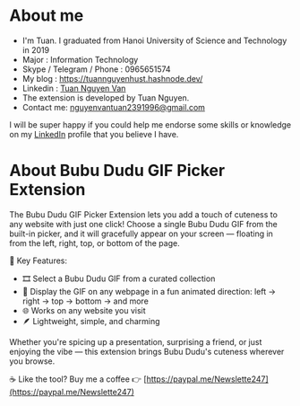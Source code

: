 # About me
- I'm Tuan. I graduated from Hanoi University of Science and Technology in 2019
- Major : Information Technology
- Skype / Telegram / Phone : 0965651574
- My blog : https://tuannguyenhust.hashnode.dev/
- Linkedin : [Tuan Nguyen Van](https://www.linkedin.com/in/tuan-nguyen-van-555315156/)
- The extension is developed by Tuan Nguyen.
- Contact me: nguyenvantuan2391996@gmail.com

I will be super happy if you could help me endorse some skills or knowledge on my [LinkedIn](https://www.linkedin.com/in/tuan-nguyen-van-555315156/) profile that you believe I have.

# About Bubu Dudu GIF Picker Extension
The Bubu Dudu GIF Picker Extension lets you add a touch of cuteness to any website with just one click! Choose a single Bubu Dudu GIF from the built-in picker, and it will gracefully appear on your screen — floating in from the left, right, top, or bottom of the page.

🧸 Key Features:

- 🎞️ Select a Bubu Dudu GIF from a curated collection
- 🎯 Display the GIF on any webpage in a fun animated direction: left → right → top → bottom → and more
- 🌐 Works on any website you visit
- 🪶 Lightweight, simple, and charming

Whether you're spicing up a presentation, surprising a friend, or just enjoying the vibe — this extension brings Bubu Dudu's cuteness wherever you browse.

☕ Like the tool? Buy me a coffee 👉 [https://paypal.me/Newslette247](https://paypal.me/Newslette247)